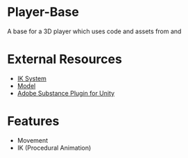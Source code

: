 # Player-Base
A base for a 3D player which uses code and assets from  and 

# External Resources
- [IK System](https://www.youtube.com/watch?v=acMK93A-FSY&vl=en)
- [Model](https://www.cgtrader.com/free-3d-models/character/anatomy/skeleton-e7f32f47-1381-4c18-b3eb-b4f201591ea2)
- [Adobe Substance Plugin for Unity](https://substance3d.adobe.com/plugins/substance-in-unity/)

# Features
- Movement
- IK (Procedural Animation)
